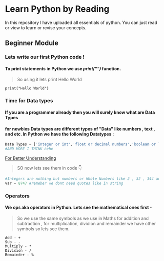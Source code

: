 # Learn Python by Reading
In this repository I have uploaded all essentials of python. You can just read or view to learn or revise your concepts.

## Beginner Module 
### Lets write our first Python code !
#### To print statements in Python we use *print("")* function.
> So using it lets print Hello World
```
print("Hello World")
```
### Time for Data types
#### If you are a programmer already then you will surely know what are Data Types
#### for newbies Data types are different types of "Data" like numbers , text , and etc. In Python we have the following Datatypes :
```python
Data Types = ['integer or int','float or decimal numbers','boolean or True/False',"string or text",'complex','tuples','dictionary','list']
#AND MORE I THINK hehe
````
[For Better Understanding](https://media.geeksforgeeks.org/wp-content/uploads/20191023173512/Python-data-structure.jpg)
> SO now lets see them in code 👇
```python
#Integers are nothing but numbers or Whole Numbers like 2 , 32 , 344 and etc. So to make or store it we just use var :
var = 8747 #remeber we dont need quotes like in string 


```
### Operators
#### We ops aka operators in Python. Lets see the mathematical ones first - 
> So we use the same symbols as we use in Maths for addition and subtraction , for multiplication, dividion and remainder we have other
> symbols so lets see them.
```
Add - +
Sub - -
Multiply - *
Division - /
Remainder - %
```
